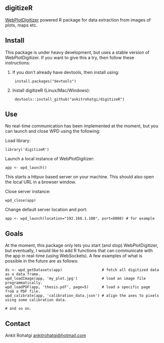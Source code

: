digitizeR
---------

[WebPlotDigitizer](https://automeris.io/WebPlotDigitizer) powered R package for data extraction from images of plots, maps etc.

Install
-------

This package is under heavy development, but uses a stable version of WebPlotDigitizer. If you want to give this a try, then follow these instructions:


1) If you don't already have devtools, then install using:

        install.packages("devtools")
    
2) Install digitizeR (Linux/Mac/Windows):
    
        devtools::install_github("ankitrohatgi/digitizeR")
        
Use
---

No real-time communication has been implemented at the moment, but you can launch and close WPD using the following:

Load library:

    library('digitizeR')

Launch a local instance of WebPlotDigitizer:

    app <- wpd_launch()
    
This starts a httpuv based server on your machine. This should also open the local URL in a browser window.

Close server instance:

    wpd_close(app)

Change default server location and port:

    app <- wpd_launch(location="192.168.1.100", port=8080) # for example

Goals
-----

At the moment, this package only lets you start (and stop) WebPlotDigitizer, but eventually, I would like to add R functions that can communicate with the app in real-time (using WebSockets). A few examples of what is possible in the future are as follows:

    ds <- wpd_getDatasets(app)                  # fetch all digitized data as a data frame.
    wpd_loadImage(app, 'my_plot.jpg')           # load an image file programmatically.
    wpd_loadPDF(app, 'thesis.pdf', page=5)      # load a specific page from a PDF file.
    wpd_calibrate(app, 'calibration_data.json') # align the axes to pixels using some calibration data.
    
    # and so on.

Contact
-------

Ankit Rohatgi <ankitrohatgi@hotmail.com>
